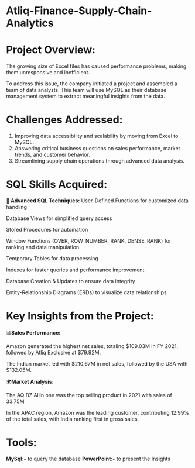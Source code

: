# Atliq-Finance-Supply-Chain-Analytics

# Project Overview:
  The growing size of Excel files has caused performance problems, making them unresponsive and inefficient.
  
  To address this issue, the company initiated a project and assembled a team of data analysts. This team will use MySQL as their database management system to extract meaningful insights from the data.


#  Challenges Addressed:
1. Improving data accessibility and scalability by moving from Excel to MySQL.
2. Answering critical business questions on sales performance, market trends, and customer behavior.
3. Streamlining supply chain operations through advanced data analysis.


# SQL Skills Acquired:

**🔧 Advanced SQL Techniques:**
User-Defined Functions for customized data handling

Database Views for simplified query access

Stored Procedures for automation

Window Functions (OVER, ROW_NUMBER, RANK, DENSE_RANK) for ranking and data manipulation

Temporary Tables for data processing

Indexes for faster queries and performance improvement

Database Creation & Updates to ensure data integrity

Entity-Relationship Diagrams (ERDs) to visualize data relationships


# Key Insights from the Project:

📊**Sales Performance:**

Amazon generated the highest net sales, totaling $109.03M in FY 2021, followed by Atliq Exclusive at $79.92M.

The Indian market led with $210.67M in net sales, followed by the USA with $132.05M.

🌍**Market Analysis:**

The AQ BZ Allin one was the top selling product in 2021 with sales of 33.75M

In the APAC region, Amazon was the leading customer, contributing 12.99% of the total sales, with India ranking first in gross sales.

# Tools:
**MySql:-** to query the database
**PowerPoint:-** to present the Insights 

